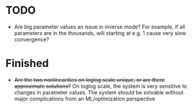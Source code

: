 # TODO


- Are big parameter values an issue in inverse mode? For example, if all parameters are in the thousands, will starting at e.g. 1 cause very slow convergence? 



# Finished

- ~~Are the two nonlinearities on loglog scale unique, or are there approximate solutions?~~ On loglog scale, the system is very sensitive to changes in parameter values. The system should be solvable without major complications from an ML/optimization perspective